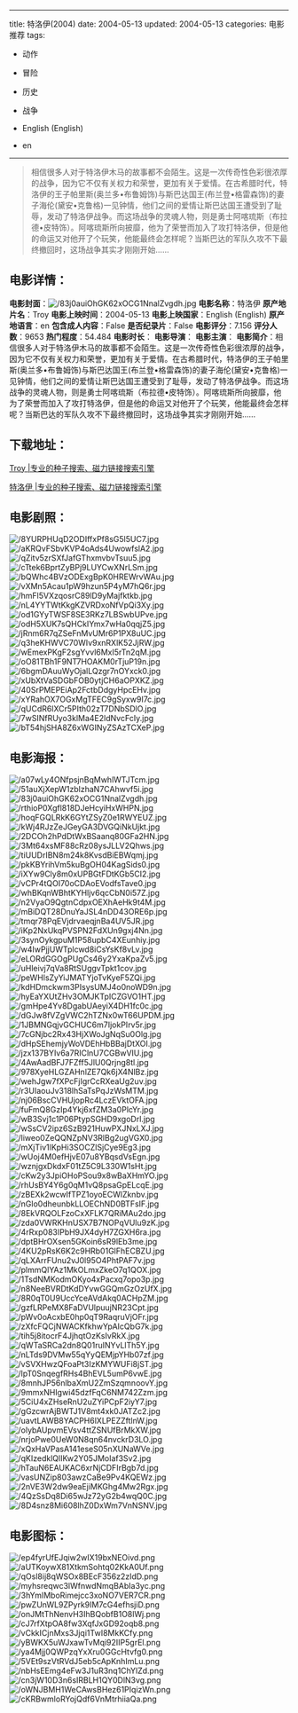 
---
title: 特洛伊(2004)
date: 2004-05-13
updated: 2004-05-13
categories: 电影推荐
tags:
- 动作
- 冒险
- 历史
- 战争

- English (English)
- en
---


> 相信很多人对于特洛伊木马的故事都不会陌生。这是一次传奇性色彩很浓厚的战争，因为它不仅有关权力和荣誉，更加有关于爱情。在古希腊时代，特洛伊的王子帕里斯(奥兰多•布鲁姆饰)与斯巴达国王(布兰登•格雷森饰)的妻子海伦(黛安•克鲁格)一见钟情，他们之间的爱情让斯巴达国王遭受到了耻辱，发动了特洛伊战争。而这场战争的灵魂人物，则是勇士阿喀琉斯（布拉德•皮特饰）。阿喀琉斯所向披靡，他为了荣誉而加入了攻打特洛伊，但是他的命运又对他开了个玩笑，他能最终会怎样呢？当斯巴达的军队久攻不下最终撤回时，这场战争其实才刚刚开始……

## **电影详情**：

**电影封面**：<img src="https://image.tmdb.org/t/p/w200/83j0auiOhGK62xOCG1NnalZvgdh.jpg" alt="/83j0auiOhGK62xOCG1NnalZvgdh.jpg" title="/83j0auiOhGK62xOCG1NnalZvgdh.jpg">
**电影名称**：特洛伊
**原产地片名**：Troy
**电影上映时间**：2004-05-13
**电影上映国家**：English (English)
**原产地语言**：en
**包含成人内容**：False
**是否纪录片**：False
**电影评分**：7.156
**评分人数**：9653
**热门程度**：54.484
**电影时长**：
**电影导演**：
**电影主演**：
**电影简介**：相信很多人对于特洛伊木马的故事都不会陌生。这是一次传奇性色彩很浓厚的战争，因为它不仅有关权力和荣誉，更加有关于爱情。在古希腊时代，特洛伊的王子帕里斯(奥兰多•布鲁姆饰)与斯巴达国王(布兰登•格雷森饰)的妻子海伦(黛安•克鲁格)一见钟情，他们之间的爱情让斯巴达国王遭受到了耻辱，发动了特洛伊战争。而这场战争的灵魂人物，则是勇士阿喀琉斯（布拉德•皮特饰）。阿喀琉斯所向披靡，他为了荣誉而加入了攻打特洛伊，但是他的命运又对他开了个玩笑，他能最终会怎样呢？当斯巴达的军队久攻不下最终撤回时，这场战争其实才刚刚开始……

## **下载地址**：
[Troy |专业的种子搜索、磁力链接搜索引擎](https://movie.amd794.com:2083/?search=Troy&ordering=&mode=match_phrase&page_size=10&page=1)

[特洛伊 |专业的种子搜索、磁力链接搜索引擎](https://movie.amd794.com:2083/?search=%E7%89%B9%E6%B4%9B%E4%BC%8A&ordering=&mode=match_phrase&page_size=10&page=1)
 

## **电影剧照**：
<img src="https://image.tmdb.org/t/p/original/8YURPHUqD2ODIffxPf8sG5l5UC7.jpg" alt="/8YURPHUqD2ODIffxPf8sG5l5UC7.jpg" title="/8YURPHUqD2ODIffxPf8sG5l5UC7.jpg"><img src="https://image.tmdb.org/t/p/original/aKRQvFSbvKVP4oAds4UwowfslA2.jpg" alt="/aKRQvFSbvKVP4oAds4UwowfslA2.jpg" title="/aKRQvFSbvKVP4oAds4UwowfslA2.jpg"><img src="https://image.tmdb.org/t/p/original/qZitv5zrSXfJafGThxmvbvTsuu5.jpg" alt="/qZitv5zrSXfJafGThxmvbvTsuu5.jpg" title="/qZitv5zrSXfJafGThxmvbvTsuu5.jpg"><img src="https://image.tmdb.org/t/p/original/cTtek6BprtZyBPj9LUYCwXNrLSm.jpg" alt="/cTtek6BprtZyBPj9LUYCwXNrLSm.jpg" title="/cTtek6BprtZyBPj9LUYCwXNrLSm.jpg"><img src="https://image.tmdb.org/t/p/original/bQWhc4BVzODExgBpK0HREWrvWAu.jpg" alt="/bQWhc4BVzODExgBpK0HREWrvWAu.jpg" title="/bQWhc4BVzODExgBpK0HREWrvWAu.jpg"><img src="https://image.tmdb.org/t/p/original/vXMn5Acau1pW9hzun5P4yM7hQ6r.jpg" alt="/vXMn5Acau1pW9hzun5P4yM7hQ6r.jpg" title="/vXMn5Acau1pW9hzun5P4yM7hQ6r.jpg"><img src="https://image.tmdb.org/t/p/original/hmFl5VXzqosrC89lD9yMajfktkb.jpg" alt="/hmFl5VXzqosrC89lD9yMajfktkb.jpg" title="/hmFl5VXzqosrC89lD9yMajfktkb.jpg"><img src="https://image.tmdb.org/t/p/original/nL4YYTWtKkgKZVRDxoNfVpQi3Xy.jpg" alt="/nL4YYTWtKkgKZVRDxoNfVpQi3Xy.jpg" title="/nL4YYTWtKkgKZVRDxoNfVpQi3Xy.jpg"><img src="https://image.tmdb.org/t/p/original/od1GYyTWSF8SE3RKz7LBSwbUPve.jpg" alt="/od1GYyTWSF8SE3RKz7LBSwbUPve.jpg" title="/od1GYyTWSF8SE3RKz7LBSwbUPve.jpg"><img src="https://image.tmdb.org/t/p/original/odH5XUK7sQHCkIYmx7wHa0qqjZ5.jpg" alt="/odH5XUK7sQHCkIYmx7wHa0qqjZ5.jpg" title="/odH5XUK7sQHCkIYmx7wHa0qqjZ5.jpg"><img src="https://image.tmdb.org/t/p/original/jRnm6R7qZSeFnMvUMr6P1PX8uUC.jpg" alt="/jRnm6R7qZSeFnMvUMr6P1PX8uUC.jpg" title="/jRnm6R7qZSeFnMvUMr6P1PX8uUC.jpg"><img src="https://image.tmdb.org/t/p/original/q3heKHWVC70WIv9xnRXlK52JjRW.jpg" alt="/q3heKHWVC70WIv9xnRXlK52JjRW.jpg" title="/q3heKHWVC70WIv9xnRXlK52JjRW.jpg"><img src="https://image.tmdb.org/t/p/original/wEmexPKgF2sgYvvl6MxI5rTn2qM.jpg" alt="/wEmexPKgF2sgYvvl6MxI5rTn2qM.jpg" title="/wEmexPKgF2sgYvvl6MxI5rTn2qM.jpg"><img src="https://image.tmdb.org/t/p/original/oO81TBh1F9NT7HOAKM0rTjuP19n.jpg" alt="/oO81TBh1F9NT7HOAKM0rTjuP19n.jpg" title="/oO81TBh1F9NT7HOAKM0rTjuP19n.jpg"><img src="https://image.tmdb.org/t/p/original/6bgmDAuuWyOjalLQzgr7nOYxck0.jpg" alt="/6bgmDAuuWyOjalLQzgr7nOYxck0.jpg" title="/6bgmDAuuWyOjalLQzgr7nOYxck0.jpg"><img src="https://image.tmdb.org/t/p/original/xUbXtVaSDGbFOB0ytjCH6aOPXKZ.jpg" alt="/xUbXtVaSDGbFOB0ytjCH6aOPXKZ.jpg" title="/xUbXtVaSDGbFOB0ytjCH6aOPXKZ.jpg"><img src="https://image.tmdb.org/t/p/original/40SrPMEPEiAp2FctbDdgyHpcEHv.jpg" alt="/40SrPMEPEiAp2FctbDdgyHpcEHv.jpg" title="/40SrPMEPEiAp2FctbDdgyHpcEHv.jpg"><img src="https://image.tmdb.org/t/p/original/xYRahOX7OGxMgTFEC9gSyxw9I7c.jpg" alt="/xYRahOX7OGxMgTFEC9gSyxw9I7c.jpg" title="/xYRahOX7OGxMgTFEC9gSyxw9I7c.jpg"><img src="https://image.tmdb.org/t/p/original/qUCdR6lXCr5PIth02zT7DNbSDlO.jpg" alt="/qUCdR6lXCr5PIth02zT7DNbSDlO.jpg" title="/qUCdR6lXCr5PIth02zT7DNbSDlO.jpg"><img src="https://image.tmdb.org/t/p/original/7wSINfRUyo3klMa4E2ldNvcFcIy.jpg" alt="/7wSINfRUyo3klMa4E2ldNvcFcIy.jpg" title="/7wSINfRUyo3klMa4E2ldNvcFcIy.jpg"><img src="https://image.tmdb.org/t/p/original/bT54hjSHA8Z6xWGINyZSAzTCXeP.jpg" alt="/bT54hjSHA8Z6xWGINyZSAzTCXeP.jpg" title="/bT54hjSHA8Z6xWGINyZSAzTCXeP.jpg">

## **电影海报**：
<img src="https://image.tmdb.org/t/p/original/a07wLy4ONfpsjnBqMwhlWTJTcm.jpg" alt="/a07wLy4ONfpsjnBqMwhlWTJTcm.jpg" title="/a07wLy4ONfpsjnBqMwhlWTJTcm.jpg"><img src="https://image.tmdb.org/t/p/original/51auXjXepW1zblzhaN7CAhwvf5i.jpg" alt="/51auXjXepW1zblzhaN7CAhwvf5i.jpg" title="/51auXjXepW1zblzhaN7CAhwvf5i.jpg"><img src="https://image.tmdb.org/t/p/original/83j0auiOhGK62xOCG1NnalZvgdh.jpg" alt="/83j0auiOhGK62xOCG1NnalZvgdh.jpg" title="/83j0auiOhGK62xOCG1NnalZvgdh.jpg"><img src="https://image.tmdb.org/t/p/original/rthioP0Xgfl818DJeHcyiHxWHPN.jpg" alt="/rthioP0Xgfl818DJeHcyiHxWHPN.jpg" title="/rthioP0Xgfl818DJeHcyiHxWHPN.jpg"><img src="https://image.tmdb.org/t/p/original/hoqFGQLRkK6GYtZSyZ0e1RWYEUZ.jpg" alt="/hoqFGQLRkK6GYtZSyZ0e1RWYEUZ.jpg" title="/hoqFGQLRkK6GYtZSyZ0e1RWYEUZ.jpg"><img src="https://image.tmdb.org/t/p/original/kWj4RJzZeJGeyGA3DVGQiNkUjkt.jpg" alt="/kWj4RJzZeJGeyGA3DVGQiNkUjkt.jpg" title="/kWj4RJzZeJGeyGA3DVGQiNkUjkt.jpg"><img src="https://image.tmdb.org/t/p/original/2DCOh2hPdDtWxBSaanq80GFa2HN.jpg" alt="/2DCOh2hPdDtWxBSaanq80GFa2HN.jpg" title="/2DCOh2hPdDtWxBSaanq80GFa2HN.jpg"><img src="https://image.tmdb.org/t/p/original/3Mt64xsMF88cRz08ysJLLV2Qhws.jpg" alt="/3Mt64xsMF88cRz08ysJLLV2Qhws.jpg" title="/3Mt64xsMF88cRz08ysJLLV2Qhws.jpg"><img src="https://image.tmdb.org/t/p/original/tiUUDrIBN8m24k8KvsdBiEBWqmj.jpg" alt="/tiUUDrIBN8m24k8KvsdBiEBWqmj.jpg" title="/tiUUDrIBN8m24k8KvsdBiEBWqmj.jpg"><img src="https://image.tmdb.org/t/p/original/pkKBYrihVm5kuBgOH04KagSids0.jpg" alt="/pkKBYrihVm5kuBgOH04KagSids0.jpg" title="/pkKBYrihVm5kuBgOH04KagSids0.jpg"><img src="https://image.tmdb.org/t/p/original/iXYw9Cly8m0xUPBGtFDtKGb5CI2.jpg" alt="/iXYw9Cly8m0xUPBGtFDtKGb5CI2.jpg" title="/iXYw9Cly8m0xUPBGtFDtKGb5CI2.jpg"><img src="https://image.tmdb.org/t/p/original/vCPr4tQOI70oCDAoEVodfsTave0.jpg" alt="/vCPr4tQOI70oCDAoEVodfsTave0.jpg" title="/vCPr4tQOI70oCDAoEVodfsTave0.jpg"><img src="https://image.tmdb.org/t/p/original/whBKqnWBhtKYHljv6qcCbN0i57Z.jpg" alt="/whBKqnWBhtKYHljv6qcCbN0i57Z.jpg" title="/whBKqnWBhtKYHljv6qcCbN0i57Z.jpg"><img src="https://image.tmdb.org/t/p/original/n2VyaO9QgtnCdpxOEXhAeHk9t4M.jpg" alt="/n2VyaO9QgtnCdpxOEXhAeHk9t4M.jpg" title="/n2VyaO9QgtnCdpxOEXhAeHk9t4M.jpg"><img src="https://image.tmdb.org/t/p/original/mBiDQT28DnuYaJSL4nDD43ORE6p.jpg" alt="/mBiDQT28DnuYaJSL4nDD43ORE6p.jpg" title="/mBiDQT28DnuYaJSL4nDD43ORE6p.jpg"><img src="https://image.tmdb.org/t/p/original/tmqr78PqEVjdrvaeqjnBa4UV5JR.jpg" alt="/tmqr78PqEVjdrvaeqjnBa4UV5JR.jpg" title="/tmqr78PqEVjdrvaeqjnBa4UV5JR.jpg"><img src="https://image.tmdb.org/t/p/original/iKp2NxUkqPVSPN2FdXUn9gxj4Nn.jpg" alt="/iKp2NxUkqPVSPN2FdXUn9gxj4Nn.jpg" title="/iKp2NxUkqPVSPN2FdXUn9gxj4Nn.jpg"><img src="https://image.tmdb.org/t/p/original/3synOykgpuM1P58upbC4XEunhiy.jpg" alt="/3synOykgpuM1P58upbC4XEunhiy.jpg" title="/3synOykgpuM1P58upbC4XEunhiy.jpg"><img src="https://image.tmdb.org/t/p/original/w4IwPjjUWTplcwd8iCsYsKf8vLv.jpg" alt="/w4IwPjjUWTplcwd8iCsYsKf8vLv.jpg" title="/w4IwPjjUWTplcwd8iCsYsKf8vLv.jpg"><img src="https://image.tmdb.org/t/p/original/eLORdGGOgPUgCs46y2YxaKpaZv5.jpg" alt="/eLORdGGOgPUgCs46y2YxaKpaZv5.jpg" title="/eLORdGGOgPUgCs46y2YxaKpaZv5.jpg"><img src="https://image.tmdb.org/t/p/original/uHleivj7qVa8RtSUggvTpkt1cov.jpg" alt="/uHleivj7qVa8RtSUggvTpkt1cov.jpg" title="/uHleivj7qVa8RtSUggvTpkt1cov.jpg"><img src="https://image.tmdb.org/t/p/original/peWHlsZyYiJMATYjoTvKyeF5ZQi.jpg" alt="/peWHlsZyYiJMATYjoTvKyeF5ZQi.jpg" title="/peWHlsZyYiJMATYjoTvKyeF5ZQi.jpg"><img src="https://image.tmdb.org/t/p/original/kdHDmckwm3PIsysUMJ4o0noWD9n.jpg" alt="/kdHDmckwm3PIsysUMJ4o0noWD9n.jpg" title="/kdHDmckwm3PIsysUMJ4o0noWD9n.jpg"><img src="https://image.tmdb.org/t/p/original/hyEaYXUtZHv3OMJKTpICZGVO1HT.jpg" alt="/hyEaYXUtZHv3OMJKTpICZGVO1HT.jpg" title="/hyEaYXUtZHv3OMJKTpICZGVO1HT.jpg"><img src="https://image.tmdb.org/t/p/original/gmHpe4Yv8DgabUAeyiX4DH1fc0c.jpg" alt="/gmHpe4Yv8DgabUAeyiX4DH1fc0c.jpg" title="/gmHpe4Yv8DgabUAeyiX4DH1fc0c.jpg"><img src="https://image.tmdb.org/t/p/original/dGJw8fVZgVWC2hTZNx0wT66UPDM.jpg" alt="/dGJw8fVZgVWC2hTZNx0wT66UPDM.jpg" title="/dGJw8fVZgVWC2hTZNx0wT66UPDM.jpg"><img src="https://image.tmdb.org/t/p/original/1JBMNGqjvGCHUC6m7IjokPIrv5r.jpg" alt="/1JBMNGqjvGCHUC6m7IjokPIrv5r.jpg" title="/1JBMNGqjvGCHUC6m7IjokPIrv5r.jpg"><img src="https://image.tmdb.org/t/p/original/7cGNjbc2Rx43HjXWoJgNqSu0Olg.jpg" alt="/7cGNjbc2Rx43HjXWoJgNqSu0Olg.jpg" title="/7cGNjbc2Rx43HjXWoJgNqSu0Olg.jpg"><img src="https://image.tmdb.org/t/p/original/dHpSEhemjyWoVDEhHbBBajDtXOI.jpg" alt="/dHpSEhemjyWoVDEhHbBBajDtXOI.jpg" title="/dHpSEhemjyWoVDEhHbBBajDtXOI.jpg"><img src="https://image.tmdb.org/t/p/original/jzx137BYIv6a7RIClnU7CGBwVIU.jpg" alt="/jzx137BYIv6a7RIClnU7CGBwVIU.jpg" title="/jzx137BYIv6a7RIClnU7CGBwVIU.jpg"><img src="https://image.tmdb.org/t/p/original/4AwAadBFJ7FZff5JlU0Qrjng8tl.jpg" alt="/4AwAadBFJ7FZff5JlU0Qrjng8tl.jpg" title="/4AwAadBFJ7FZff5JlU0Qrjng8tl.jpg"><img src="https://image.tmdb.org/t/p/original/978XyeHLGZAHnlZE7Qk6jX4NlBz.jpg" alt="/978XyeHLGZAHnlZE7Qk6jX4NlBz.jpg" title="/978XyeHLGZAHnlZE7Qk6jX4NlBz.jpg"><img src="https://image.tmdb.org/t/p/original/wehJgw7fXPcFjIgrCcRXeaUg2uv.jpg" alt="/wehJgw7fXPcFjIgrCcRXeaUg2uv.jpg" title="/wehJgw7fXPcFjIgrCcRXeaUg2uv.jpg"><img src="https://image.tmdb.org/t/p/original/r3UIaouJv318lhSaTsPqJzWsMTM.jpg" alt="/r3UIaouJv318lhSaTsPqJzWsMTM.jpg" title="/r3UIaouJv318lhSaTsPqJzWsMTM.jpg"><img src="https://image.tmdb.org/t/p/original/nj06BscCVHUjopRc4LczEVktOFA.jpg" alt="/nj06BscCVHUjopRc4LczEVktOFA.jpg" title="/nj06BscCVHUjopRc4LczEVktOFA.jpg"><img src="https://image.tmdb.org/t/p/original/fuFmQ8GzIp4Ykj6xfZM3a0PlcYr.jpg" alt="/fuFmQ8GzIp4Ykj6xfZM3a0PlcYr.jpg" title="/fuFmQ8GzIp4Ykj6xfZM3a0PlcYr.jpg"><img src="https://image.tmdb.org/t/p/original/wB3Svj1c1P06PtypSGHD9xgoDrl.jpg" alt="/wB3Svj1c1P06PtypSGHD9xgoDrl.jpg" title="/wB3Svj1c1P06PtypSGHD9xgoDrl.jpg"><img src="https://image.tmdb.org/t/p/original/wSsCV2ipz6SzB921HuwPXJNxLXJ.jpg" alt="/wSsCV2ipz6SzB921HuwPXJNxLXJ.jpg" title="/wSsCV2ipz6SzB921HuwPXJNxLXJ.jpg"><img src="https://image.tmdb.org/t/p/original/liweo0ZeQQNZpNV3RlBg2ugVGX0.jpg" alt="/liweo0ZeQQNZpNV3RlBg2ugVGX0.jpg" title="/liweo0ZeQQNZpNV3RlBg2ugVGX0.jpg"><img src="https://image.tmdb.org/t/p/original/mXjTiv1lKpHi3SOCZlSjCye9Eg3.jpg" alt="/mXjTiv1lKpHi3SOCZlSjCye9Eg3.jpg" title="/mXjTiv1lKpHi3SOCZlSjCye9Eg3.jpg"><img src="https://image.tmdb.org/t/p/original/wUoj4M0efHjvE07u8YBqsdVsEgn.jpg" alt="/wUoj4M0efHjvE07u8YBqsdVsEgn.jpg" title="/wUoj4M0efHjvE07u8YBqsdVsEgn.jpg"><img src="https://image.tmdb.org/t/p/original/wznjgxDkdxF01tZ5C9L330W1sHt.jpg" alt="/wznjgxDkdxF01tZ5C9L330W1sHt.jpg" title="/wznjgxDkdxF01tZ5C9L330W1sHt.jpg"><img src="https://image.tmdb.org/t/p/original/cKw2y3JpiOHoPSou9x8wBaXHmYO.jpg" alt="/cKw2y3JpiOHoPSou9x8wBaXHmYO.jpg" title="/cKw2y3JpiOHoPSou9x8wBaXHmYO.jpg"><img src="https://image.tmdb.org/t/p/original/rhUsBY4Y6g0qM1vQ8psaGpELcqE.jpg" alt="/rhUsBY4Y6g0qM1vQ8psaGpELcqE.jpg" title="/rhUsBY4Y6g0qM1vQ8psaGpELcqE.jpg"><img src="https://image.tmdb.org/t/p/original/zBEXk2wcwIfTPZ1oyoECWlZknbv.jpg" alt="/zBEXk2wcwIfTPZ1oyoECWlZknbv.jpg" title="/zBEXk2wcwIfTPZ1oyoECWlZknbv.jpg"><img src="https://image.tmdb.org/t/p/original/nGlo0dheunbkLLOEChND0BTFsIF.jpg" alt="/nGlo0dheunbkLLOEChND0BTFsIF.jpg" title="/nGlo0dheunbkLLOEChND0BTFsIF.jpg"><img src="https://image.tmdb.org/t/p/original/8EkVRQOLFzoCxXFLK7QRiMAu2do.jpg" alt="/8EkVRQOLFzoCxXFLK7QRiMAu2do.jpg" title="/8EkVRQOLFzoCxXFLK7QRiMAu2do.jpg"><img src="https://image.tmdb.org/t/p/original/zda0VWRKHnUSX7B7NOPqVUlu9zK.jpg" alt="/zda0VWRKHnUSX7B7NOPqVUlu9zK.jpg" title="/zda0VWRKHnUSX7B7NOPqVUlu9zK.jpg"><img src="https://image.tmdb.org/t/p/original/4rRxp083IPbH9JX4dyH7ZGXH6ra.jpg" alt="/4rRxp083IPbH9JX4dyH7ZGXH6ra.jpg" title="/4rRxp083IPbH9JX4dyH7ZGXH6ra.jpg"><img src="https://image.tmdb.org/t/p/original/dptBHrOXsen5GKoin6sR9lEb3me.jpg" alt="/dptBHrOXsen5GKoin6sR9lEb3me.jpg" title="/dptBHrOXsen5GKoin6sR9lEb3me.jpg"><img src="https://image.tmdb.org/t/p/original/4KU2pRsK6K2c9HRb01GlFhECBZU.jpg" alt="/4KU2pRsK6K2c9HRb01GlFhECBZU.jpg" title="/4KU2pRsK6K2c9HRb01GlFhECBZU.jpg"><img src="https://image.tmdb.org/t/p/original/qLXArrFUnu2vJ0l95O4PhtPAF7v.jpg" alt="/qLXArrFUnu2vJ0l95O4PhtPAF7v.jpg" title="/qLXArrFUnu2vJ0l95O4PhtPAF7v.jpg"><img src="https://image.tmdb.org/t/p/original/plmmQlYAz1MkOLmxZkeO7q1QOX.jpg" alt="/plmmQlYAz1MkOLmxZkeO7q1QOX.jpg" title="/plmmQlYAz1MkOLmxZkeO7q1QOX.jpg"><img src="https://image.tmdb.org/t/p/original/1TsdNMKodmOKyo4xPacxq7opo3p.jpg" alt="/1TsdNMKodmOKyo4xPacxq7opo3p.jpg" title="/1TsdNMKodmOKyo4xPacxq7opo3p.jpg"><img src="https://image.tmdb.org/t/p/original/n8NeeBVRDtKdDYvwGGQmGzOzUfX.jpg" alt="/n8NeeBVRDtKdDYvwGGQmGzOzUfX.jpg" title="/n8NeeBVRDtKdDYvwGGQmGzOzUfX.jpg"><img src="https://image.tmdb.org/t/p/original/8R0qT0U9UccYceAVdAkq0ACHpZM.jpg" alt="/8R0qT0U9UccYceAVdAkq0ACHpZM.jpg" title="/8R0qT0U9UccYceAVdAkq0ACHpZM.jpg"><img src="https://image.tmdb.org/t/p/original/gzfLRPeMX8FaDVUlpuujNR23Cpt.jpg" alt="/gzfLRPeMX8FaDVUlpuujNR23Cpt.jpg" title="/gzfLRPeMX8FaDVUlpuujNR23Cpt.jpg"><img src="https://image.tmdb.org/t/p/original/pWv0oAcxbE0hp0qT9RaqruVjOFr.jpg" alt="/pWv0oAcxbE0hp0qT9RaqruVjOFr.jpg" title="/pWv0oAcxbE0hp0qT9RaqruVjOFr.jpg"><img src="https://image.tmdb.org/t/p/original/zXfcFQCjNWACKfkhwYpAIcQbG7k.jpg" alt="/zXfcFQCjNWACKfkhwYpAIcQbG7k.jpg" title="/zXfcFQCjNWACKfkhwYpAIcQbG7k.jpg"><img src="https://image.tmdb.org/t/p/original/tih5j8itocrF4JjhqtOzKsIvRkX.jpg" alt="/tih5j8itocrF4JjhqtOzKsIvRkX.jpg" title="/tih5j8itocrF4JjhqtOzKsIvRkX.jpg"><img src="https://image.tmdb.org/t/p/original/qWTaSRCa2dn8Q01ruINYvLlTh5Y.jpg" alt="/qWTaSRCa2dn8Q01ruINYvLlTh5Y.jpg" title="/qWTaSRCa2dn8Q01ruINYvLlTh5Y.jpg"><img src="https://image.tmdb.org/t/p/original/nLTds9DVMw55qYyQEMjpYHb07zf.jpg" alt="/nLTds9DVMw55qYyQEMjpYHb07zf.jpg" title="/nLTds9DVMw55qYyQEMjpYHb07zf.jpg"><img src="https://image.tmdb.org/t/p/original/vSVXHwzQFoaPt3IzKMYWUFi8jST.jpg" alt="/vSVXHwzQFoaPt3IzKMYWUFi8jST.jpg" title="/vSVXHwzQFoaPt3IzKMYWUFi8jST.jpg"><img src="https://image.tmdb.org/t/p/original/lpT0SnqegfRHs4BhEVL5umP6vwE.jpg" alt="/lpT0SnqegfRHs4BhEVL5umP6vwE.jpg" title="/lpT0SnqegfRHs4BhEVL5umP6vwE.jpg"><img src="https://image.tmdb.org/t/p/original/8mnhJP56nlbaXmU2ZmSzqmnoovY.jpg" alt="/8mnhJP56nlbaXmU2ZmSzqmnoovY.jpg" title="/8mnhJP56nlbaXmU2ZmSzqmnoovY.jpg"><img src="https://image.tmdb.org/t/p/original/9mmxNHIgwi45dzfFqC6NM742Zzm.jpg" alt="/9mmxNHIgwi45dzfFqC6NM742Zzm.jpg" title="/9mmxNHIgwi45dzfFqC6NM742Zzm.jpg"><img src="https://image.tmdb.org/t/p/original/5CiU4xZHseRnU2uZYiPCpF2iyY7.jpg" alt="/5CiU4xZHseRnU2uZYiPCpF2iyY7.jpg" title="/5CiU4xZHseRnU2uZYiPCpF2iyY7.jpg"><img src="https://image.tmdb.org/t/p/original/gGzcwrAjBWTJ1V8mt4xk0JATZc2.jpg" alt="/gGzcwrAjBWTJ1V8mt4xk0JATZc2.jpg" title="/gGzcwrAjBWTJ1V8mt4xk0JATZc2.jpg"><img src="https://image.tmdb.org/t/p/original/uavtLAWB8YACPH6lXLPEZZftlnW.jpg" alt="/uavtLAWB8YACPH6lXLPEZZftlnW.jpg" title="/uavtLAWB8YACPH6lXLPEZZftlnW.jpg"><img src="https://image.tmdb.org/t/p/original/olybAUpvmEVsv4ttZSNUfBrMkXW.jpg" alt="/olybAUpvmEVsv4ttZSNUfBrMkXW.jpg" title="/olybAUpvmEVsv4ttZSNUfBrMkXW.jpg"><img src="https://image.tmdb.org/t/p/original/nrjoPwe0UeW0N8qn64nvckrD3LO.jpg" alt="/nrjoPwe0UeW0N8qn64nvckrD3LO.jpg" title="/nrjoPwe0UeW0N8qn64nvckrD3LO.jpg"><img src="https://image.tmdb.org/t/p/original/xQxHaVPasA141eseS05nXUNaWVe.jpg" alt="/xQxHaVPasA141eseS05nXUNaWVe.jpg" title="/xQxHaVPasA141eseS05nXUNaWVe.jpg"><img src="https://image.tmdb.org/t/p/original/qKIzedklQlIKw2Y05JMoIaf3Sv2.jpg" alt="/qKIzedklQlIKw2Y05JMoIaf3Sv2.jpg" title="/qKIzedklQlIKw2Y05JMoIaf3Sv2.jpg"><img src="https://image.tmdb.org/t/p/original/hTauN6EAUKAC6xrNjCDFIrBgb7d.jpg" alt="/hTauN6EAUKAC6xrNjCDFIrBgb7d.jpg" title="/hTauN6EAUKAC6xrNjCDFIrBgb7d.jpg"><img src="https://image.tmdb.org/t/p/original/vasUNZip803awzCaBe9Pv4KQEWz.jpg" alt="/vasUNZip803awzCaBe9Pv4KQEWz.jpg" title="/vasUNZip803awzCaBe9Pv4KQEWz.jpg"><img src="https://image.tmdb.org/t/p/original/2nVE3W2dw9eaEjiMKGhg4Mw2Rgx.jpg" alt="/2nVE3W2dw9eaEjiMKGhg4Mw2Rgx.jpg" title="/2nVE3W2dw9eaEjiMKGhg4Mw2Rgx.jpg"><img src="https://image.tmdb.org/t/p/original/4QzSsDq8Di65wJz72yG2b4wqQ0C.jpg" alt="/4QzSsDq8Di65wJz72yG2b4wqQ0C.jpg" title="/4QzSsDq8Di65wJz72yG2b4wqQ0C.jpg"><img src="https://image.tmdb.org/t/p/original/8D4snz8Mi608lhZ0DxWm7VnNSNV.jpg" alt="/8D4snz8Mi608lhZ0DxWm7VnNSNV.jpg" title="/8D4snz8Mi608lhZ0DxWm7VnNSNV.jpg">

## **电影图标**：
<img src="https://image.tmdb.org/t/p/original/ep4fyrUfEJqiw2wIX19bxNEOivd.png" alt="/ep4fyrUfEJqiw2wIX19bxNEOivd.png" title="/ep4fyrUfEJqiw2wIX19bxNEOivd.png"><img src="https://image.tmdb.org/t/p/original/aUTKoywX81XtkmSohtq02KkA0Uf.png" alt="/aUTKoywX81XtkmSohtq02KkA0Uf.png" title="/aUTKoywX81XtkmSohtq02KkA0Uf.png"><img src="https://image.tmdb.org/t/p/original/qOsl8ij8qWSOx8BEcF356z2zIdD.png" alt="/qOsl8ij8qWSOx8BEcF356z2zIdD.png" title="/qOsl8ij8qWSOx8BEcF356z2zIdD.png"><img src="https://image.tmdb.org/t/p/original/myhsreqwc3lWfnwdNmqBAbIa3yc.png" alt="/myhsreqwc3lWfnwdNmqBAbIa3yc.png" title="/myhsreqwc3lWfnwdNmqBAbIa3yc.png"><img src="https://image.tmdb.org/t/p/original/3hYmIMboRimejcc3xoNO7VER7CR.png" alt="/3hYmIMboRimejcc3xoNO7VER7CR.png" title="/3hYmIMboRimejcc3xoNO7VER7CR.png"><img src="https://image.tmdb.org/t/p/original/pwZUnWL9ZPyrk9IM7cG4efhsjiD.png" alt="/pwZUnWL9ZPyrk9IM7cG4efhsjiD.png" title="/pwZUnWL9ZPyrk9IM7cG4efhsjiD.png"><img src="https://image.tmdb.org/t/p/original/onJMtThNenvH3IhBQobfB1O8lWj.png" alt="/onJMtThNenvH3IhBQobfB1O8lWj.png" title="/onJMtThNenvH3IhBQobfB1O8lWj.png"><img src="https://image.tmdb.org/t/p/original/cJ7rfXtpOA8fw3XqfJxGD92oqb8.png" alt="/cJ7rfXtpOA8fw3XqfJxGD92oqb8.png" title="/cJ7rfXtpOA8fw3XqfJxGD92oqb8.png"><img src="https://image.tmdb.org/t/p/original/vCkkICjnMxs3Jjqi1TwI8MkKCfy.png" alt="/vCkkICjnMxs3Jjqi1TwI8MkKCfy.png" title="/vCkkICjnMxs3Jjqi1TwI8MkKCfy.png"><img src="https://image.tmdb.org/t/p/original/yBWKX5uWJxawTvMqi92IIP5grEl.png" alt="/yBWKX5uWJxawTvMqi92IIP5grEl.png" title="/yBWKX5uWJxawTvMqi92IIP5grEl.png"><img src="https://image.tmdb.org/t/p/original/ya4Mjj0QWPzqYxXru0GGcHtvfg0.png" alt="/ya4Mjj0QWPzqYxXru0GGcHtvfg0.png" title="/ya4Mjj0QWPzqYxXru0GGcHtvfg0.png"><img src="https://image.tmdb.org/t/p/original/5VEt9szVtRVdJ5eb5cApKnhImLu.png" alt="/5VEt9szVtRVdJ5eb5cApKnhImLu.png" title="/5VEt9szVtRVdJ5eb5cApKnhImLu.png"><img src="https://image.tmdb.org/t/p/original/nbHsEEmg4eFw3J1uR3nq1ChYlZd.png" alt="/nbHsEEmg4eFw3J1uR3nq1ChYlZd.png" title="/nbHsEEmg4eFw3J1uR3nq1ChYlZd.png"><img src="https://image.tmdb.org/t/p/original/cn3jW10D3n6sIRBLH1QY0DlN3vg.png" alt="/cn3jW10D3n6sIRBLH1QY0DlN3vg.png" title="/cn3jW10D3n6sIRBLH1QY0DlN3vg.png"><img src="https://image.tmdb.org/t/p/original/oWNJBMH1WeCAwsBHez61PIqizWn.png" alt="/oWNJBMH1WeCAwsBHez61PIqizWn.png" title="/oWNJBMH1WeCAwsBHez61PIqizWn.png"><img src="https://image.tmdb.org/t/p/original/cKRBwmloRYojQdf6VnMtrhiiaQa.png" alt="/cKRBwmloRYojQdf6VnMtrhiiaQa.png" title="/cKRBwmloRYojQdf6VnMtrhiiaQa.png">
